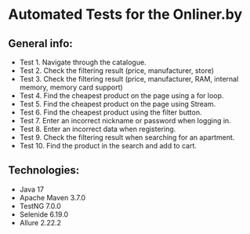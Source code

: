 # Automated Tests for the Onliner.by

## General info:

* Test 1. Navigate through the catalogue.
* Test 2. Check the filtering result (price, manufacturer, store)
* Test 3. Check the filtering result (price, manufacturer, RAM,  internal memory, memory card support)
* Test 4. Find the cheapest product on the page using a for loop.
* Test 5. Find the cheapest product on the page using Stream.
* Test 6. Find the cheapest product using the filter button.
* Test 7. Enter an incorrect nickname or password when logging in.
* Test 8. Enter an incorrect data when registering.
* Test 9. Check the filtering result when searching for an apartment.
* Test 10. Find the product in the search and add to cart.

## Technologies:

* Java 17
* Apache Maven 3.7.0
* TestNG 7.0.0
* Selenide 6.19.0
* Allure 2.22.2
